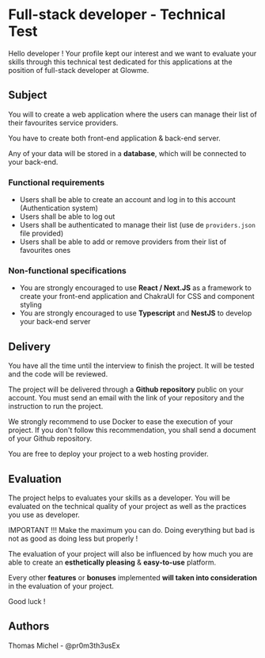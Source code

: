 # Full-stack developer - Technical Test

Hello developer ! Your profile kept our interest and we want to evaluate your skills through this technical test dedicated for this applications at the position of full-stack developer at Glowme.

## Subject

You will to create a web application where the users can manage their list of their favourites service providers.

You have to create both front-end application & back-end server.

Any of your data will be stored in a **database**, which will be connected to your back-end.

### Functional requirements

- Users shall be able to create an account and log in to this account (Authentication system)
- Users shall be able to log out
- Users shall be authenticated to manage their list (use de `providers.json` file provided)
- Users shall be able to add or remove providers from their list of favourites ones

### Non-functional specifications

- You are strongly encouraged to use **React / Next.JS** as a framework to create your front-end application and ChakraUI for CSS and component styling
- You are strongly encouraged to use **Typescript** and **NestJS** to develop your back-end server

## Delivery

You have all the time until the interview to finish the project. It will be tested and the code will be reviewed.

The project will be delivered through a **Github repository** public on your account. You must send an email with the link of your repository and the instruction to run the project.


We strongly recommend to use Docker to ease the execution of your project. If you don't follow this recommendation, you shall send a document of your Github repository.

You are free to deploy your project to a web hosting provider.

## Evaluation

The project helps to evaluates your skills as a developer. You will be evaluated on the technical quality of your project as well as the practices you use as developer.

IMPORTANT !!! Make the maximum you can do. Doing everything but bad is not as good as doing less but properly !

The evaluation of your project will also be influenced by how much you are able to create an **esthetically pleasing** & **easy-to-use** platform.

Every other **features** or **bonuses** implemented **will taken into consideration** in the evaluation of your project.


Good luck !


## Authors

Thomas Michel - @pr0m3th3usEx
